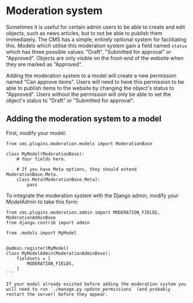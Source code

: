 # Moderation system

Sometimes it is useful for certain admin users to be able to create and edit objects, such as news articles, but to not be able to publish them immediately.
The CMS has a simple, entirely optional system for facilitating this.
Models which utilise this moderation system gain a field named `status` which has three possible values: "Draft", "Submitted for approval" or "Approved".
Objects are only visible on the front-end of the website when they are marked as "Approved".

Adding the moderation system to a model will create a new permission named "Can approve items".
Users will need to have this permission to be able to publish items to the website by changing the object's status to "Approved".
Users without the permission will only be able to set the object's status to "Draft" or "Submitted for approval".

## Adding the moderation system to a model

First, modify your model:

```
from cms.plugins.moderation.models import ModerationBase

class MyModel(ModerationBase):
    # Your fields here.

    # If you have Meta options, they should extend ModerationBase.Meta.
    class Meta(ModerationBase.Meta):
        pass
```

To integrate the moderation system with the Django admin, modify your ModelAdmin to take this form:

````
from cms.plugins.moderation.admin import MODERATION_FIELDS, ModerationAdminBase
from django.contrib import admin

from .models import MyModel


@admin.register(MyModel)
class MyModelAdmin(ModerationAdminBase):
    fieldsets = [
        MODERATION_FIELDS,
    ]
```

If your model already existed before adding the moderation system you will need to run `./manage.py update_permissions` (and probably restart the server) before they appear.
